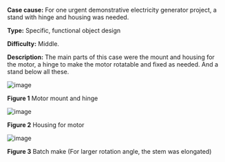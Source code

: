 **Case cause:** For one urgent demonstrative electricity generator project, a stand with hinge and housing was needed. 

**Type:** Specific, functional object design

**Difficulty:** Middle. 

**Description:** The main parts of this case were the mount and housing for the motor, a hinge to make the motor rotatable and fixed as needed. And a stand below all these. 

![image](https://github.com/treesess/STEAMRELAY/assets/20311124/d703c92b-ce10-47c8-aeb6-8884170fea5d)

**Figure 1**  Motor mount and hinge

![image](https://github.com/treesess/STEAMRELAY/assets/20311124/5fc5a13f-515a-46b5-99cc-e433a63b0b54)

**Figure 2**  Housing for motor

![image](https://github.com/treesess/STEAMRELAY/assets/20311124/5db3bb79-e777-490e-abf2-0cf97624140f)


**Figure 3**  Batch make (For larger rotation angle, the stem was elongated)
